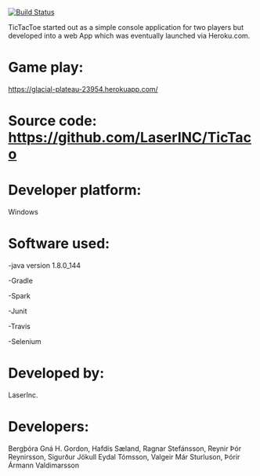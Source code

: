 ﻿[![Build Status](https://travis-ci.org/LaserINC/TicTaco.svg?branch=development_master)](https://travis-ci.org/LaserINC/TicTaco)

TicTacToe started out as a simple console application for two players but
developed into a web App which was eventually launched via Heroku.com.


# Game play: 

https://glacial-plateau-23954.herokuapp.com/


# Source code: https://github.com/LaserINC/TicTaco


# Developer platform: 

Windows


# Software used:

-java version 1.8.0_144

-Gradle

-Spark

-Junit

-Travis

-Selenium
 

# Developed by: 
LaserInc.
# Developers:
Bergþóra Gná H. Gordon, 
Hafdís Sæland, 
Ragnar Stefánsson, 
Reynir Þór Reynirsson, 
Sigurður Jökull Eydal Tómsson, 
Valgeir Már Sturluson, 
Þórir Ármann Valdimarsson
